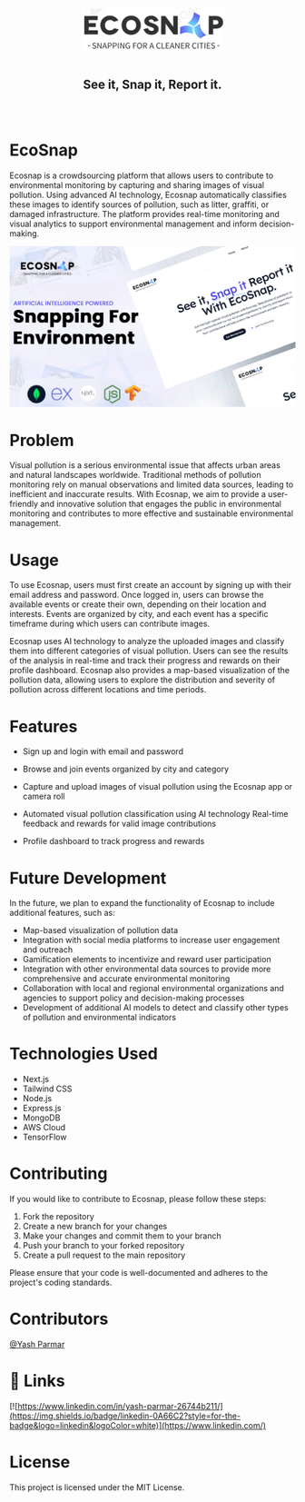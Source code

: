 <div align="center" style="margin: 30px;">
<a href="https://refine.dev/">
  <img src="image/logo.png"   style="width:250px;" align="center" />
</a>
<br />
<br />

<div align="center">
    <h2>See it, Snap it, Report it.</h2>
</div>
</div>

<br />

# EcoSnap

Ecosnap is a crowdsourcing platform that allows users to contribute to environmental monitoring by capturing and sharing images of visual pollution. Using advanced AI technology, Ecosnap automatically classifies these images to identify sources of pollution, such as litter, graffiti, or damaged infrastructure. The platform provides real-time monitoring and visual analytics to support environmental management and inform decision-making.

![app_cover](image/image.jpg)

# Problem
Visual pollution is a serious environmental issue that affects urban areas and natural landscapes worldwide. Traditional methods of pollution monitoring rely on manual observations and limited data sources, leading to inefficient and inaccurate results. With Ecosnap, we aim to provide a user-friendly and innovative solution that engages the public in environmental monitoring and contributes to more effective and sustainable environmental management.

# Usage
To use Ecosnap, users must first create an account by signing up with their email address and password. Once logged in, users can browse the available events or create their own, depending on their location and interests. Events are organized by city, and each event has a specific timeframe during which users can contribute images.

Ecosnap uses AI technology to analyze the uploaded images and classify them into different categories of visual pollution. Users can see the results of the analysis in real-time and track their progress and rewards on their profile dashboard. Ecosnap also provides a map-based visualization of the pollution data, allowing users to explore the distribution and severity of pollution across different locations and time periods.

# Features

- Sign up and login with email and password
- Browse and join events organized by city and category
- Capture and upload images of visual pollution using the Ecosnap app or camera roll
- Automated visual pollution classification using AI technology
Real-time feedback and rewards for valid image contributions

- Profile dashboard to track progress and rewards

# Future Development
In the future, we plan to expand the functionality of Ecosnap to include additional features, such as:

- Map-based visualization of pollution data
- Integration with social media platforms to increase user engagement and outreach
- Gamification elements to incentivize and reward user participation
- Integration with other environmental data sources to provide more comprehensive and accurate environmental monitoring
- Collaboration with local and regional environmental organizations and agencies to support policy and decision-making processes
- Development of additional AI models to detect and classify other types of pollution and environmental indicators

# Technologies Used
- Next.js
- Tailwind CSS
- Node.js
- Express.js
- MongoDB
- AWS Cloud
- TensorFlow

# Contributing
If you would like to contribute to Ecosnap, please follow these steps:

1. Fork the repository
2. Create a new branch for your changes
3. Make your changes and commit them to your branch
4. Push your branch to your forked repository
5. Create a pull request to the main repository

Please ensure that your code is well-documented and adheres to the project's coding standards.

# Contributors
[@Yash Parmar](https://github.com/Yash-1511)


# 🔗 Links

[![https://www.linkedin.com/in/yash-parmar-26744b211/](https://img.shields.io/badge/linkedin-0A66C2?style=for-the-badge&logo=linkedin&logoColor=white)](https://www.linkedin.com/)


# License
This project is licensed under the MIT License.